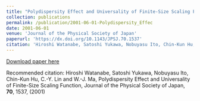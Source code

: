 ```yaml
---
title: "Polydispersity Effect and Universality of Finite-Size Scaling Function"
collection: publications
permalink: /publication/2001-06-01-Polydispersity_Effec
date: 2001-06-01
venue: 'Journal of the Physical Society of Japan'
paperurl: 'https://dx.doi.org/10.1143/JPSJ.70.1537'
citation: 'Hiroshi Watanabe, Satoshi Yukawa, Nobuyasu Ito, Chin-Kun Hu, C.-Y. Lin and W.-J. Ma, Polydispersity Effect and Universality of Finite-Size Scaling Function, Journal of the Physical Society of Japan, <b>70</b>, 1537, (2001)'
---
```


<a href='https://dx.doi.org/10.1143/JPSJ.70.1537'>Download paper here</a>

Recommended citation: Hiroshi Watanabe, Satoshi Yukawa, Nobuyasu Ito, Chin-Kun Hu, C.-Y. Lin and W.-J. Ma, Polydispersity Effect and Universality of Finite-Size Scaling Function, Journal of the Physical Society of Japan, <b>70</b>, 1537, (2001)